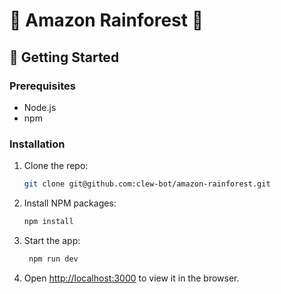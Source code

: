 # 🌳 Amazon Rainforest 🌳

## 🌺 Getting Started

### Prerequisites

- Node.js
- npm

### Installation

1. Clone the repo:
   ```bash
   git clone git@github.com:clew-bot/amazon-rainforest.git

2. Install NPM packages:
   ```bash
   npm install
   ```
3. Start the app:
   ```bash
    npm run dev
    ```
4. Open [http://localhost:3000](http://localhost:3000) to view it in the browser.

